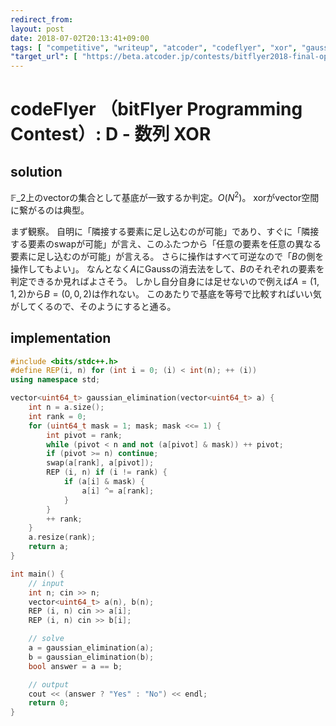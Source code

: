 ```yaml
---
redirect_from:
layout: post
date: 2018-07-02T20:13:41+09:00
tags: [ "competitive", "writeup", "atcoder", "codeflyer", "xor", "gaussian-elimination" ]
"target_url": [ "https://beta.atcoder.jp/contests/bitflyer2018-final-open/tasks/bitflyer2018_final_d" ]
---
```


# codeFlyer （bitFlyer Programming Contest）: D - 数列 XOR

## solution

$\mathbb{F}\_2$上のvectorの集合として基底が一致するか判定。$O(N^2)$。
xorがvector空間に繋がるのは典型。

まず観察。
自明に「隣接する要素に足し込むのが可能」であり、すぐに「隣接する要素のswapが可能」が言え、このふたつから「任意の要素を任意の異なる要素に足し込むのが可能」が言える。
さらに操作はすべて可逆なので「$B$の側を操作してもよい」。
なんとなく$A$にGaussの消去法をして、$B$のそれぞれの要素を判定できるか見ればよさそう。
しかし自分自身には足せないので例えば$A = (1, 1, 2)$から$B = (0, 0, 2)$は作れない。
このあたりで基底を等号で比較すればいい気がしてくるので、そのようにすると通る。

## implementation

``` c++
#include <bits/stdc++.h>
#define REP(i, n) for (int i = 0; (i) < int(n); ++ (i))
using namespace std;

vector<uint64_t> gaussian_elimination(vector<uint64_t> a) {
    int n = a.size();
    int rank = 0;
    for (uint64_t mask = 1; mask; mask <<= 1) {
        int pivot = rank;
        while (pivot < n and not (a[pivot] & mask)) ++ pivot;
        if (pivot >= n) continue;
        swap(a[rank], a[pivot]);
        REP (i, n) if (i != rank) {
            if (a[i] & mask) {
                a[i] ^= a[rank];
            }
        }
        ++ rank;
    }
    a.resize(rank);
    return a;
}

int main() {
    // input
    int n; cin >> n;
    vector<uint64_t> a(n), b(n);
    REP (i, n) cin >> a[i];
    REP (i, n) cin >> b[i];

    // solve
    a = gaussian_elimination(a);
    b = gaussian_elimination(b);
    bool answer = a == b;

    // output
    cout << (answer ? "Yes" : "No") << endl;
    return 0;
}
```
